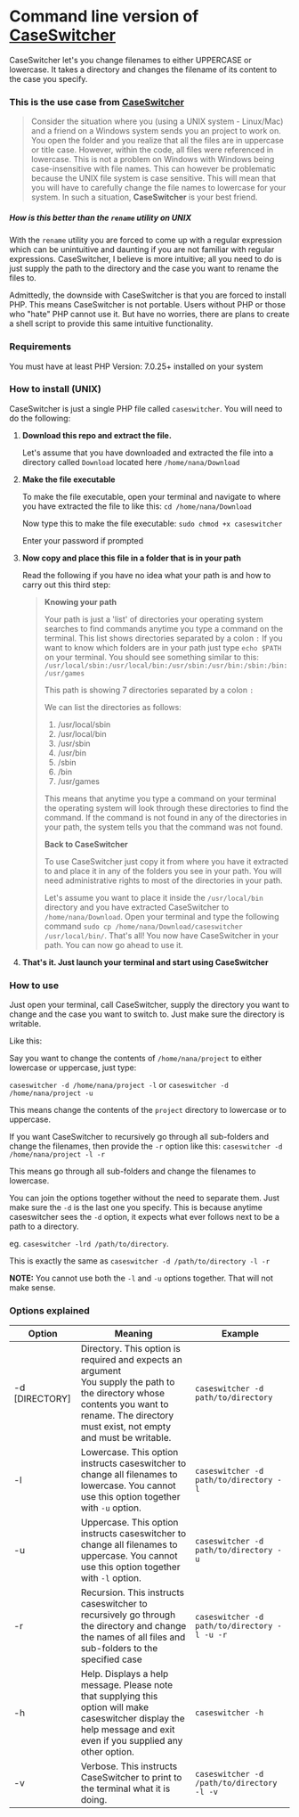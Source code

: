 # Command line version of [CaseSwitcher](https://github.com/yeboahnanaosei/caseswitcher)

CaseSwitcher let's you change filenames to either UPPERCASE or lowercase. It takes a directory and changes the filename of its content to the case you specify.



### This is the use case from  [CaseSwitcher](https://github.com/yeboahnanaosei/caseswitcher)

> Consider the situation where you (using a UNIX system - Linux/Mac) and a friend on a Windows system sends you an project to work on. You open the folder and you realize that all the files are in uppercase or title case. However, within the code, all files were referenced in lowercase. This is not a problem on Windows with Windows being case-insensitive with file names. This can however be problematic because the UNIX file system is case sensitive. This will mean that you will have to carefully change the file names to lowercase for your system. In such a situation, **CaseSwitcher** is your best friend.

##### How is this better than the `rename` utility on UNIX

With the `rename` utility you are forced to come up with a regular expression which can be unintuitive and daunting if you are not familiar with regular expressions. CaseSwitcher, I believe is more intuitive; all you need to do is just supply the path to the directory and the case you want to rename the files to.

Admittedly, the downside with CaseSwitcher is that you are forced to install PHP. This means CaseSwitcher is not portable. Users without PHP or those who "hate" PHP cannot use it. But have no worries, there are plans to create a shell script to provide this same intuitive functionality.



### Requirements

You must have at least PHP Version: 7.0.25+ installed on your system



### How to install (UNIX)

CaseSwitcher is just a single PHP file called `caseswitcher`. You will need to do the following:

1. <b>Download this repo and extract the file.</b>

   Let's assume that you have downloaded and extracted the file into a directory called `Download` located here `/home/nana/Download`

2. <b>Make the file executable</b>

   To make the file executable, open your terminal and navigate to where you have extracted the file to like this:  `cd /home/nana/Download`

   Now type this to make the file executable:  `sudo chmod +x caseswitcher`

   Enter your password if prompted

3. <b>Now copy and place this file in a folder that is in your path</b>

   Read the following if you have no idea what your path is and how to carry out this third step:

   > **Knowing your path**
   >
   > Your path is just a 'list' of directories your operating system searches to find commands anytime you type a command on the terminal. This list shows directories separated by a colon `:` If you want to know which folders are in your path just type `echo $PATH` on your terminal. You should see something similar to this: `/usr/local/sbin:/usr/local/bin:/usr/sbin:/usr/bin:/sbin:/bin:/usr/games`
   >
   > This path is showing 7 directories separated by a colon `:`  <br>
   >
   > We can list the directories as follows:
   >
   > 1. /usr/local/sbin
   > 2. /usr/local/bin
   > 3. /usr/sbin
   > 4. /usr/bin
   > 5. /sbin
   > 6. /bin
   > 7. /usr/games
   >
   > This means that anytime you type a command on your terminal the operating system will look through these directories to find the command. If the command is not found in any of the directories in your path, the system tells you that the command was not found.
   >
   >
   >
   > **Back to CaseSwitcher**
   >
   > To use CaseSwitcher just copy it from where you have it extracted to and place it in any of the folders you see in your path. You will need administrative rights to most of the directories in your path. 
   >
   > Let's assume you want to place it inside the `/usr/local/bin` directory and you have extracted CaseSwitcher to `/home/nana/Download`. Open your terminal and type the following command `sudo cp /home/nana/Download/caseswitcher /usr/local/bin/`. That's all! You now have CaseSwitcher in your path. You can now go ahead to use it.



4. <b>That's it. Just launch your terminal and start using CaseSwitcher</b>



### How to use

Just open your terminal, call CaseSwitcher, supply the directory you want to change and the case you want to switch to. Just make sure the directory is writable. 

Like this: 

Say you want to change the contents of `/home/nana/project` to either lowercase or uppercase, just type:

 `caseswitcher -d /home/nana/project -l` or `caseswitcher -d /home/nana/project -u`

This means change the contents of the `project` directory to lowercase or to uppercase. 

If you want CaseSwitcher to recursively go through all sub-folders and change the filenames, then provide the `-r` option like this: `caseswitcher -d /home/nana/project -l -r` 

This means go through all sub-folders and change the filenames to lowercase.



You can join the options together without the need to separate them. Just make sure the `-d` is the last one you specify. This is because anytime caseswitcher sees the `-d` option, it expects what ever follows next to be a path to a directory.

eg. `caseswitcher -lrd /path/to/directory`.

This is exactly the same as `caseswitcher -d /path/to/directory -l -r`



<b>NOTE:</b> You cannot use both the `-l` and `-u` options together. That will not make sense.



### Options explained

|Option| Meaning | Example |
|----|----|----|
|-d [DIRECTORY]|Directory. This option is required and expects an argument<br>You supply the path to the directory whose contents you want to rename. The directory must exist, not empty and must be writable.| `caseswitcher -d path/to/directory` |
|-l | Lowercase. This option instructs caseswitcher to change all filenames to lowercase.  You cannot use this option together with `-u` option. | `caseswitcher -d path/to/directory -l` |
|-u | Uppercase. This option instructs caseswitcher to change all filenames to uppercase. You cannot use this option together with `-l` option. | `caseswitcher -d path/to/directory -u` |
|-r | Recursion. This instructs caseswitcher to recursively go through the directory and change the names  of all files and sub-folders to the specified case | `caseswitcher -d path/to/directory -l -u -r` |
|-h | Help. Displays a help message. Please note that supplying this option will make caseswitcher display the help message and exit even if you supplied any other option. | `caseswitcher -h` |
| -v | Verbose. This instructs CaseSwitcher to print to the terminal what it is doing. | `caseswitcher -d /path/to/directory -l -v` |